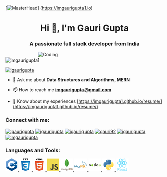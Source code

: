 [![MasterHead](https://www.thoughtwin.com/assets/img/mernstack-img.gif)] (https://imgaurigupta1.io)
<h1 align="center">Hi 👋, I'm Gauri Gupta</h1>
<h3 align="center">A passionate full stack developer from India</h3>

<img align="right" alt="Coding" width="400" src="https://cdna.artstation.com/p/assets/images/images/042/631/286/original/bryan-rodriguez-belchibia-1-rightspeed.gif?1635037562">

<p align="left"> <img src="https://komarev.com/ghpvc/?username=imgaurigupta1&label=Profile%20views&color=0e75b6&style=flat" alt="imgaurigupta1" /> </p>

<p align="left"> <a href="https://twitter.com/igaurigupta" target="blank"><img src="https://img.shields.io/twitter/follow/igaurigupta?logo=twitter&style=for-the-badge" alt="igaurigupta" /></a> </p>

- 💬 Ask me about **Data Structures and Algorithms, MERN**

- 📫 How to reach me **imgaurigupta@gmail.com**

- 📄 Know about my experiences [https://imgaurigupta1.github.io/resume/](https://imgaurigupta1.github.io/resume/)

<h3 align="left">Connect with me:</h3>
<p align="left">
<a href="https://twitter.com/igaurigupta" target="blank"><img align="center" src="https://raw.githubusercontent.com/rahuldkjain/github-profile-readme-generator/master/src/images/icons/Social/twitter.svg" alt="igaurigupta" height="30" width="40" /></a>
<a href="https://linkedin.com/in/igaurigupta" target="blank"><img align="center" src="https://raw.githubusercontent.com/rahuldkjain/github-profile-readme-generator/master/src/images/icons/Social/linked-in-alt.svg" alt="igaurigupta" height="30" width="40" /></a>
<a href="https://instagram.com/igaurigupta" target="blank"><img align="center" src="https://raw.githubusercontent.com/rahuldkjain/github-profile-readme-generator/master/src/images/icons/Social/instagram.svg" alt="igaurigupta" height="30" width="40" /></a>
<a href="https://www.codechef.com/users/gauri92" target="blank"><img align="center" src="https://cdn.jsdelivr.net/npm/simple-icons@3.1.0/icons/codechef.svg" alt="gauri92" height="30" width="40" /></a>
<a href="https://www.leetcode.com/igaurigupta" target="blank"><img align="center" src="https://raw.githubusercontent.com/rahuldkjain/github-profile-readme-generator/master/src/images/icons/Social/leet-code.svg" alt="igaurigupta" height="30" width="40" /></a>
<a href="https://auth.geeksforgeeks.org/user/imgaurigupta" target="blank"><img align="center" src="https://raw.githubusercontent.com/rahuldkjain/github-profile-readme-generator/master/src/images/icons/Social/geeks-for-geeks.svg" alt="imgaurigupta" height="30" width="40" /></a>
</p>

<h3 align="left">Languages and Tools:</h3>
<p align="left"> <a href="https://www.w3schools.com/cpp/" target="_blank" rel="noreferrer"> <img src="https://raw.githubusercontent.com/devicons/devicon/master/icons/cplusplus/cplusplus-original.svg" alt="cplusplus" width="40" height="40"/> </a> <a href="https://www.w3schools.com/css/" target="_blank" rel="noreferrer"> <img src="https://raw.githubusercontent.com/devicons/devicon/master/icons/css3/css3-original-wordmark.svg" alt="css3" width="40" height="40"/> </a> <a href="https://www.w3.org/html/" target="_blank" rel="noreferrer"> <img src="https://raw.githubusercontent.com/devicons/devicon/master/icons/html5/html5-original-wordmark.svg" alt="html5" width="40" height="40"/> </a> <a href="https://developer.mozilla.org/en-US/docs/Web/JavaScript" target="_blank" rel="noreferrer"> <img src="https://raw.githubusercontent.com/devicons/devicon/master/icons/javascript/javascript-original.svg" alt="javascript" width="40" height="40"/> </a> <a href="https://www.mongodb.com/" target="_blank" rel="noreferrer"> <img src="https://raw.githubusercontent.com/devicons/devicon/master/icons/mongodb/mongodb-original-wordmark.svg" alt="mongodb" width="40" height="40"/> </a> <a href="https://www.mysql.com/" target="_blank" rel="noreferrer"> <img src="https://raw.githubusercontent.com/devicons/devicon/master/icons/mysql/mysql-original-wordmark.svg" alt="mysql" width="40" height="40"/> </a> <a href="https://nodejs.org" target="_blank" rel="noreferrer"> <img src="https://raw.githubusercontent.com/devicons/devicon/master/icons/nodejs/nodejs-original-wordmark.svg" alt="nodejs" width="40" height="40"/> </a> <a href="https://www.python.org" target="_blank" rel="noreferrer"> <img src="https://raw.githubusercontent.com/devicons/devicon/master/icons/python/python-original.svg" alt="python" width="40" height="40"/> </a> <a href="https://reactjs.org/" target="_blank" rel="noreferrer"> <img src="https://raw.githubusercontent.com/devicons/devicon/master/icons/react/react-original-wordmark.svg" alt="react" width="40" height="40"/> </a> </p>
